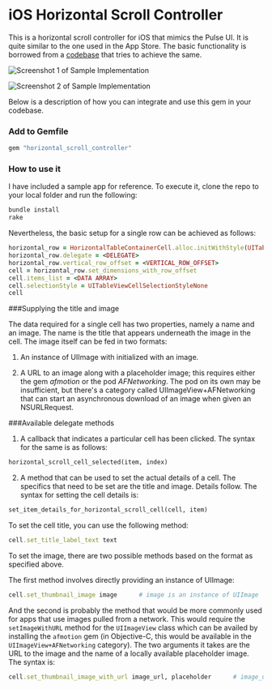 iOS Horizontal Scroll Controller
============================

This is a horizontal scroll controller for iOS that mimics the Pulse UI. It is quite similar to the one used in the App Store. The basic functionality is borrowed from a [codebase](https://github.com/Bodacious/HorizontalScrollingTablesInRubyMotion) that tries to achieve the same.

![Screenshot 1 of Sample Implementation](https://dl.dropboxusercontent.com/s/p3ecjgjlk7mrc7d/horizontal_scroll_1.png)

![Screenshot 2 of Sample Implementation](https://dl.dropboxusercontent.com/s/pb2qqp8vgopkfvn/horizontal_scroll_2.png)

Below is a description of how you can integrate and use this gem in your codebase.

### Add to Gemfile

```ruby
gem "horizontal_scroll_controller"     
```

### How to use it

I have included a sample app for reference. To execute it, clone the repo to your local folder and run the following:

```ruby
bundle install
rake
```

Nevertheless, the basic setup for a single row can be achieved as follows:

```ruby
horizontal_row = HorizontalTableContainerCell.alloc.initWithStyle(UITableViewCellStyleSubtitle, reuseIdentifier: <REUSE_IDENTIFIER>)
horizontal_row.delegate = <DELEGATE>
horizontal_row.vertical_row_offset = <VERTICAL_ROW_OFFSET>
cell = horizontal_row.set_dimensions_with_row_offset      
cell.items_list = <DATA ARRAY>
cell.selectionStyle = UITableViewCellSelectionStyleNone
cell
```

###Supplying the title and image

The data required for a single cell has two properties, namely a name and an image. The name is the title that appears underneath the image in the cell. The image itself can be fed in two formats:

1. An instance of UIImage with initialized with an image.

2. A URL to an image along with a placeholder image; this requires either the gem *afmotion* or the pod *AFNetworking*. The pod on its own may be insufficient, but there's a category called UIImageView+AFNetworking that can start an asynchronous download of an image when given an NSURLRequest.

###Available delegate methods
1. A callback that indicates a particular cell has been clicked. The syntax for the same is as follows:
```ruby
horizontal_scroll_cell_selected(item, index)
```
2. A method that can be used to set the actual details of a cell. The specifics that need to be set are the title and image. Details follow. The syntax for setting the cell details is:
```ruby
set_item_details_for_horizontal_scroll_cell(cell, item)
```
To set the cell title, you can use the following method:
```ruby
cell.set_title_label_text text
```
To set the image, there are two possible methods based on the format as specified above.

The first method involves directly providing an instance of UIImage:
```ruby
cell.set_thumbnail_image image      # image is an instance of UIImage
```

And the second is probably the method that would be more commonly used for apps that use images pulled from a network. This would require the ```setImageWithURL``` method for the ```UIImageView``` class which can be availed by installing the ```afmotion``` gem (in Objective-C, this would be available in the ```UIImageView+AFNetworking``` category). The two arguments it takes are the URL to the image and the name of a locally available placeholder image. The syntax is:
```ruby
cell.set_thumbnail_image_with_url image_url, placeholder      # image_url is a URL in form of a string and the placeholder is a local image that can take the place of the image until it loads
